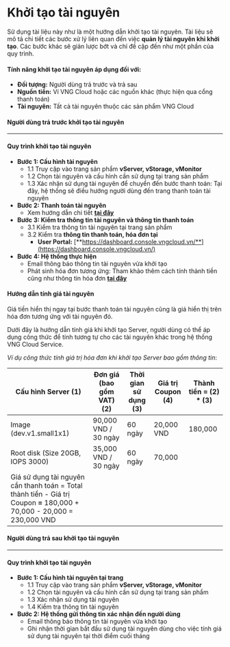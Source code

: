 # Khởi tạo tài nguyên

Sử dụng tài liệu này như là một hướng dẫn khởi tạo tài nguyên. Tài liệu sẽ mô tả chi tiết các bước xử lý liên quan đến việc **quản lý tài nguyên khi khởi tạo**. Các bước khác sẽ giản lược bớt và chỉ đề cập đến như một phần của quy trình. 

#### Tính năng khởi tạo tài nguyên áp dụng đối với: 

* **Đối tượng:** Người dùng trả trước và trả sau
* **Nguồn tiền:** Ví VNG Cloud hoặc các nguồn khác (thực hiện qua cổng thanh toán)
* **Tài nguyên:** Tất cả tài nguyên thuộc các sản phẩm VNG Cloud

#### **Người dùng trả trước khởi tạo tài nguyên** 

***

#### **Quy trình khởi tạo tài nguyên** 

* **Bước 1: Cấu hình tài nguyên** 
  * 1.1 Truy cập vào trang sản phẩm **vServer, vStorage, vMonitor**
  * 1.2 Chọn tài nguyên và cấu hình cần sử dụng tại trang sản phẩm
  * 1.3 Xác nhận sử dụng tài nguyên để chuyển đến bước thanh toán: Tại đây, hệ thống sẽ điều hướng người dùng đến trang thanh toán tài nguyên
* **Bước 2: Thanh toán tài nguyên**
  * Xem hướng dẫn chi tiết [**tại đây**](https://docs.vngcloud.vn/vng-cloud-document/vn/quan-ly-hoa-don-chi-phi-and-tai-nguyen-tren-vng-cloud/trai-nghiem-billing-and-kenh-thanh-toan/ve-billing-and-payment/thanh-toan)
* **Bước 3: Kiểm tra thông tin tài nguyên và thông tin thanh toán**
  * 3.1 Kiểm tra thông tin tài nguyên tại trang sản phẩm
  * 3.2 Kiểm tra **thông tin thanh toán, hóa đơn tại**
    * **User Portal:** [**https://dashboard.console.vngcloud.vn/**](https://dashboard.console.vngcloud.vn/)
* **Bước 4: Hệ thống thực hiện**
  * Email thông báo thông tin tài nguyên vừa khởi tạo
  * Phát sinh hóa đơn tương ứng: Tham khảo thêm cách tính thành tiền cũng như thông tin hóa đơn [**tại đây**](https://docs.vngcloud.vn/vng-cloud-document/vn/quan-ly-hoa-don-chi-phi-and-tai-nguyen-tren-vng-cloud/trai-nghiem-billing-and-kenh-thanh-toan/quan-ly-hoa-don)

#### **Hướng dẫn tính giá tài nguyên** 

Giá tiền hiển thị ngay tại bước thanh toán tài nguyên cũng là giá hiển thị trên hóa đơn tương ứng với tài nguyên đó. 

Dưới đây là hướng dẫn tính giá khi khởi tạo Server, người dùng có thể áp dụng công thức để tính tương tự cho các tài nguyên khác trong hệ thống VNG Cloud Service.

_Ví dụ công thức tính giá trị hóa đơn khi khởi tạo Server bao gồm thông tin_:

| Cấu hình Server (1)                                                                                                     | Đơn giá (bao gồm VAT) (2) | Thời gian sử dụng (3) | Giá trị Coupon (4) | Thành tiền = (2) \* (3)  |
| ----------------------------------------------------------------------------------------------------------------------- | ------------------------- | --------------------- | ------------------ | ------------------------ |
| Image (dev.v1.small1x1)                                                                                                 | 90,000 VND / 30 ngày      | 60 ngày               | 20,000 VND         | 180,000                  |
| Root disk (Size 20GB, IOPS 3000)                                                                                        | 35,000 VND / 30 ngày      | 60 ngày               | 70,000             |                          |
| Giá sử dụng tài nguyên cần thanh toán = Total thành tiền - Giá trị Coupon **=** 180,000 + 70,000 - 20,000 = 230,000 VND |                           |                       |                    |                          |

#### **Người dùng trả sau khởi tạo tài nguyên** 

***

#### **Quy trình khởi tạo tài nguyên** 

* **Bước 1: Cấu hình tài nguyên tại trang** 
  * 1.1 Truy cập vào trang sản phẩm **vServer, vStorage, vMonitor**
  * 1.2 Chọn tài nguyên và cấu hình cần sử dụng tại trang sản phẩm
  * 1.3 Xác nhận sử dụng tài nguyên
  * 1.4 Kiểm tra thông tin tài nguyên
* **Bước 2: Hệ thống gửi thông tin xác nhận đến người dùng**
  * Email thông báo thông tin tài nguyên vừa khởi tạo
  * Ghi nhận thời gian bắt đầu sử dụng tài nguyên dùng cho việc tính giá sử dụng tài nguyên tại thời điểm cuối tháng
